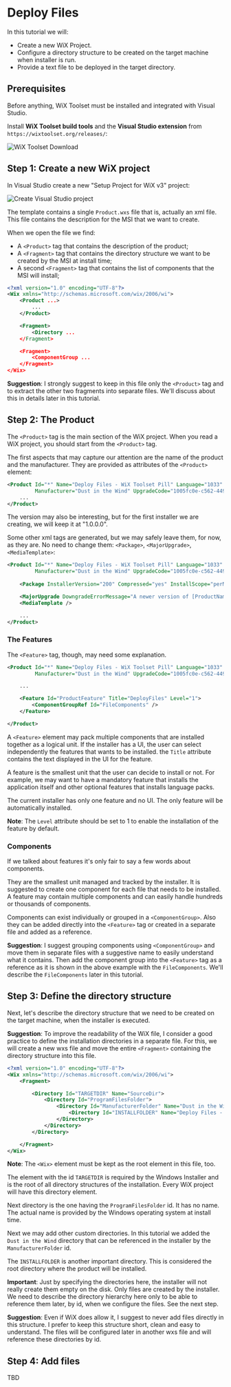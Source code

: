 # Deploy Files

In this tutorial we will:

- Create a new WiX Project.
- Configure a directory structure to be created on the target machine when installer is run.
- Provide a text file to be deployed in the target directory.

## Prerequisites

Before anything, WiX Toolset must be installed and integrated with Visual Studio.

Install **WiX Toolset build tools** and the **Visual Studio extension** from `https://wixtoolset.org/releases/`:

![WiX Toolset Download](wix-toolset-download.png)

## Step 1: Create a new WiX project

In Visual Studio create a new "Setup Project for WiX v3" project:

![Create Visual Studio project](new-visual-studio-project.png)

The template contains a single `Product.wxs` file that is, actually an xml file. This file contains the description for the MSI that we want to create.

When we open the file we find:

- A `<Product>` tag that contains the description of the product;
- A `<Fragment>` tag that contains the directory structure we want to be created by the MSI at install time;
- A second `<Fragment>` tag that contains the list of components that the MSI will install;

```xml
<?xml version="1.0" encoding="UTF-8"?>
<Wix xmlns="http://schemas.microsoft.com/wix/2006/wi">
	<Product ...>
		...
	</Product>

	<Fragment>
		<Directory ...
	</Fragment>

	<Fragment>
		<ComponentGroup ...
	</Fragment>
</Wix>
```

**Suggestion**: I strongly suggest to keep in this file only the `<Product>` tag and to extract the other two fragments into separate files. We'll discuss about this in details later in this tutorial.

## Step 2: The Product

The `<Product>` tag is the main section of the WiX project. When you read a WiX project, you should start from the `<Product>` tag.

The first aspects that may capture our attention are the name of the product and the manufacturer. They are provided as attributes of the `<Product>` element:

```xml
<Product Id="*" Name="Deploy Files - WiX Toolset Pill" Language="1033" Version="1.0.0.0"
         Manufacturer="Dust in the Wind" UpgradeCode="1005fc0e-c562-4498-9196-aa6fdd5f4e62">
    ...
</Product>
```

The version may also be interesting, but for the first installer we are creating, we will keep it at "1.0.0.0".

Some other xml tags are generated, but we may safely leave them, for now, as they are. No need to change them: `<Package>`, `<MajorUpgrade>`, `<MediaTemplate>`:

```xml
<Product Id="*" Name="Deploy Files - WiX Toolset Pill" Language="1033" Version="1.0.0.0"
         Manufacturer="Dust in the Wind" UpgradeCode="1005fc0e-c562-4498-9196-aa6fdd5f4e62">
    
    <Package InstallerVersion="200" Compressed="yes" InstallScope="perMachine" />

    <MajorUpgrade DowngradeErrorMessage="A newer version of [ProductName] is already installed." />
    <MediaTemplate />

    ...
</Product>
```

### The Features

The `<Feature>` tag, though, may need some explanation.

```xml
<Product Id="*" Name="Deploy Files - WiX Toolset Pill" Language="1033" Version="1.0.0.0"
         Manufacturer="Dust in the Wind" UpgradeCode="1005fc0e-c562-4498-9196-aa6fdd5f4e62">

    ...

    <Feature Id="ProductFeature" Title="DeployFiles" Level="1">
        <ComponentGroupRef Id="FileComponents" />
    </Feature>

</Product>
```

A `<Feature>` element may pack multiple components that are installed together as a logical unit. If the installer has a UI, the user can select independently the features that wants to be installed. the `Title` attribute contains the text displayed in the UI for the feature.

A feature is the smallest unit that the user can decide to install or not. For example, we may want to have a mandatory feature that installs the application itself and other optional features that installs language packs.

The current installer has only one feature and no UI. The only feature will be automatically installed.

**Note**: The `Level` attribute should be set to 1 to enable the installation of the feature by default.

### Components

If we talked about features it's only fair to say a few words about components.

They are the smallest unit managed and tracked by the installer. It is suggested to create one component for each file that needs to be installed. A feature may contain multiple components and can easily handle hundreds or thousands of components.

Components can exist individually or grouped in a `<ComponentGroup>`. Also they can be added directly into the `<Feature>` tag or created in a separate file and added as a reference.

**Suggestion**: I suggest grouping components using `<ComponentGroup>` and move them in separate files with a suggestive name to easily understand what it contains. Then add the component group into the `<Feature>` tag as a reference as it is shown in the above example with the `FileComponents`. We'll describe the `FileComponents` later in this tutorial.

## Step 3: Define the directory structure

Next, let's describe the directory structure that we need to be created on the target machine, when the installer is executed.

**Suggestion**: To improve the readability of the WiX file, I consider a good practice to define the installation directories in a separate file. For this, we will create a new wxs file and move the entire `<Fragment>` containing the directory structure into this file.

```xml
<?xml version="1.0" encoding="UTF-8"?>
<Wix xmlns="http://schemas.microsoft.com/wix/2006/wi">
    <Fragment>

        <Directory Id="TARGETDIR" Name="SourceDir">
            <Directory Id="ProgramFilesFolder">
                <Directory Id="ManufacturerFolder" Name="Dust in the Wind">
                    <Directory Id="INSTALLFOLDER" Name="Deploy Files - WiX Toolset Pill" />
                </Directory>
            </Directory>
        </Directory>

    </Fragment>
</Wix>
```

**Note**: The `<Wix>` element must be kept as the root element in this file, too.

The element with the id `TARGETDIR` is required by the Windows Installer and is the root of all directory structures of the installation. Every WiX project will have this directory element.

Next directory is the one having the `ProgramFilesFolder` id. It has no name. The actual name is provided by the Windows operating system at install time.

Next we may add other custom directories. In this tutorial we added the `Dust in the Wind` directory that can be referenced in the installer by the `ManufacturerFolder` id.

The `INSTALLFOLDER` is another important directory. This is considered the root directory where the product will be installed.

**Important**: Just by specifying the directories here, the installer will not really create them empty on the disk. Only files are created by the installer. We need to describe the directory hierarchy here only to be able to reference them later, by id, when we configure the files. See the next step.

**Suggestion**: Even if WiX does allow it, I suggest to never add files directly in this structure. I prefer to keep this structure short, clean and easy to understand. The files will be configured later in another wxs file and will reference these directories by id.

## Step 4: Add files

TBD
